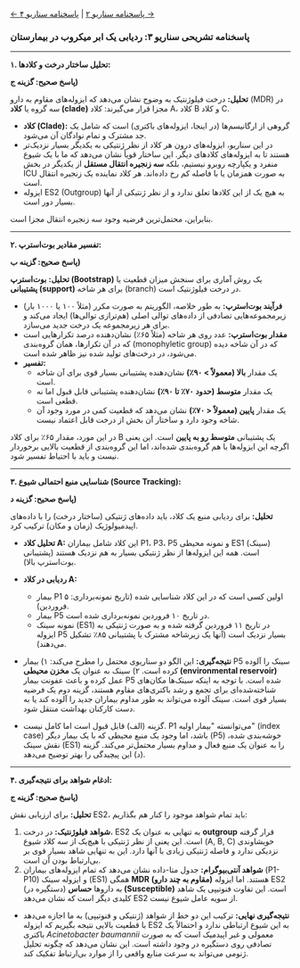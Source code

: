 [← پاسخنامه سناریو ۲](./scenario-02-answers.md) | [پاسخنامه سناریو ۴ →](./scenario-04-answers.md)

### پاسخنامه تشریحی سناریو ۳: ردیابی یک ابر میکروب در بیمارستان

---

**۱. تحلیل ساختار درخت و کلادها:**

**پاسخ صحیح: گزینه ج)**

**تحلیل:** درخت فیلوژنتیک به وضوح نشان می‌دهد که ایزوله‌های مقاوم به دارو (MDR) در سه گروه یا **کلاد (clade)** مجزا قرار می‌گیرند: کلاد A، کلاد B و کلاد C.

- **کلاد (Clade):** گروهی از ارگانیسم‌ها (در اینجا، ایزوله‌های باکتری) است که شامل یک جد مشترک و تمام نوادگان آن می‌شود.
- در این سناریو، ایزوله‌های درون هر کلاد از نظر ژنتیکی به یکدیگر بسیار نزدیک‌تر هستند تا به ایزوله‌های کلادهای دیگر. این ساختار قویاً نشان می‌دهد که ما با یک شیوع منفرد و یکپارچه روبرو نیستیم، بلکه **سه زنجیره انتقال مستقل** از یکدیگر در بخش ICU به صورت همزمان یا با فاصله کم رخ داده‌اند. هر کلاد نماینده یک زنجیره انتقال است.
- ایزوله ES2 (Outgroup) به هیچ یک از این کلادها تعلق ندارد و از نظر ژنتیکی از آنها بسیار دور است.

بنابراین، محتمل‌ترین فرضیه وجود سه زنجیره انتقال مجزا است.

---

**۲. تفسیر مقادیر بوت‌استرپ:**

**پاسخ صحیح: گزینه ب)**

**تحلیل:** **بوت‌استرپ (Bootstrap)** یک روش آماری برای سنجش میزان قطعیت یا **پشتیبانی (support)** برای هر شاخه (branch) در درخت فیلوژنتیک است.

- **فرآیند بوت‌استرپ:** به طور خلاصه، الگوریتم به صورت مکرر (مثلاً ۱۰۰ یا ۱۰۰۰ بار) زیرمجموعه‌هایی تصادفی از داده‌های توالی اصلی (هم‌ترازی توالی‌ها) ایجاد می‌کند و برای هر زیرمجموعه یک درخت جدید می‌سازد.
- **مقدار بوت‌استرپ:** عدد روی هر شاخه (مثلاً ۶۵٪) نشان‌دهنده درصد تکرارهایی است که در آن تکرارها، همان گروه‌بندی (monophyletic group) که در آن شاخه دیده می‌شود، در درخت‌های تولید شده نیز ظاهر شده است.
- **تفسیر:**
  - یک مقدار **بالا (معمولاً > ۹۰٪)** نشان‌دهنده پشتیبانی بسیار قوی برای آن شاخه است.
  - یک مقدار **متوسط (حدود ۷۰٪ تا ۹۰٪)** نشان‌دهنده پشتیبانی قابل قبول اما نه قطعی است.
  - یک مقدار **پایین (معمولاً < ۷۰٪)** نشان می‌دهد که قطعیت کمی در مورد وجود آن شاخه وجود دارد و ساختار آن بخش از درخت قابل اعتماد نیست.

در این مورد، مقدار ۶۵٪ برای کلاد B یک پشتیبانی **متوسط رو به پایین** است. این یعنی اگرچه این ایزوله‌ها با هم گروه‌بندی شده‌اند، اما این گروه‌بندی از قطعیت بالایی برخوردار نیست و باید با احتیاط تفسیر شود.

---

**۳. شناسایی منبع احتمالی شیوع (Source Tracking):**

**پاسخ صحیح: گزینه د)**

**تحلیل:** برای ردیابی منبع یک کلاد، باید داده‌های ژنتیکی (ساختار درخت) را با داده‌های اپیدمیولوژیک (زمان و مکان) ترکیب کرد.

- **تحلیل کلاد A:** این کلاد شامل بیماران P1، P3، P5 و نمونه محیطی ES1 (سینک) است. همه این ایزوله‌ها از نظر ژنتیکی بسیار به هم نزدیک هستند (پشتیبانی بوت‌استرپ بالا).
- **ردیابی در کلاد A:**
  - بیمار P1 اولین کسی است که در این کلاد شناسایی شده (تاریخ نمونه‌برداری: ۵ فروردین).
  - بیمار P5 در تاریخ ۱۰ فروردین نمونه‌برداری شده است.
  - نمونه سینک (ES1) در تاریخ ۱۱ فروردین گرفته شده و به صورت ژنتیکی به ایزوله P5 بسیار نزدیک است (آنها یک زیرشاخه مشترک با پشتیبانی ۸۵٪ تشکیل می‌دهند).
- **نتیجه‌گیری:** این الگو دو سناریوی محتمل را مطرح می‌کند: ۱) بیمار P5 سینک را آلوده کرده است. ۲) سینک به عنوان یک **مخزن محیطی (environmental reservoir)** عمل کرده و باعث عفونت بیمار P5 شده است. با توجه به اینکه سینک‌ها مکان‌های شناخته‌شده‌ای برای تجمع و رشد باکتری‌های مقاوم هستند، گزینه دوم یک فرضیه بسیار قوی است. سینک آلوده می‌تواند به طور مداوم بیماران جدید را آلوده کند یا به دست کارکنان بهداشت منتقل شود.

- گزینه (الف) قابل قبول است اما کامل نیست. P1 می‌توانسته "بیمار اولیه" (index case) باشد، اما وجود یک منبع محیطی که با یک بیمار دیگر (P5) خوشه‌بندی شده، نقش سینک (ES1) را به عنوان یک منبع فعال و مداوم بسیار محتمل‌تر می‌کند. گزینه (د) این پیچیدگی را بهتر توضیح می‌دهد.

---

**۴. ادغام شواهد برای نتیجه‌گیری:**

**پاسخ صحیح: گزینه ج)**

**تحلیل:** برای ارزیابی نقش ES2، باید تمام شواهد موجود را کنار هم بگذاریم:

1.  **شواهد فیلوژنتیک:** در درخت، ES2 به تنهایی به عنوان یک **outgroup** قرار گرفته است. این یعنی از نظر ژنتیکی با هیچ‌یک از سه کلاد شیوع (A, B, C) خویشاوندی نزدیکی ندارد و فاصله ژنتیکی زیادی با آنها دارد. این به تنهایی شاهد بسیار قوی بر بی‌ارتباط بودن آن است.
2.  **شواهد آنتی‌بیوگرام:** جدول متا-داده نشان می‌دهد که تمام ایزوله‌های بیماران (P1-P10) و ایزوله سینک (ES1) همگی **MDR (مقاوم به چند دارو)** هستند. اما ایزوله ES2 (دستگیره در) به داروها **حساس (Susceptible)** است. این تفاوت فنوتیپی یک شاهد کلیدی دیگر است که نشان می‌دهد ES2 از سویه عامل شیوع نیست.

- **نتیجه‌گیری نهایی:** ترکیب این دو خط از شواهد (ژنتیکی و فنوتیپی) به ما اجازه می‌دهد با قطعیت بالایی نتیجه بگیریم که ایزوله ES2 به این شیوع ارتباطی ندارد و احتمالاً یک باکتری _Acinetobacter baumannii_ معمولی و غیر اپیدمیک است که به صورت تصادفی روی دستگیره در وجود داشته است. این نشان می‌دهد که چگونه تحلیل ژنومی می‌تواند به سرعت منابع واقعی را از موارد بی‌ارتباط تفکیک کند.
